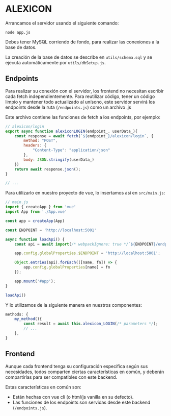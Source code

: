 # ALEXICON

Arrancamos el servidor usando el siguiente comando:

```
node app.js
```

Debes tener MySQL corriendo de fondo, para realizar las conexiones a la base de datos.

La creación de la base de datos se describe en `utils/schema.sql` y se ejecuta automáticamente por `utils/dbSetup.js`.

## Endpoints

Para realizar su conexión con el servidor, los frontend no necesitan escribir cada fetch independientemente.
Para reutilizar código, tener un código limpio y mantener todo actualizado al unísono, este servidor servirá los endpoints desde la ruta (`/endpoints.js`) como un archivo .js

Este archivo contiene las funciones de fetch a los endpoints, por ejemplo:

```js
// alexicon/login
export async function alexiconLOGIN(endpoint_, userData_){
    const response = await fetch(`${endpoint_}/alexicon/login`, {
        method: "POST",
        headers: {
            "Content-Type": "application/json"
        },
        body: JSON.stringify(userData_)
    })
    return await response.json();
}

// ...
```

Para utilizarlo en nuestro proyecto de vue, lo insertamos así en `src/main.js`:

```js
// main.js
import { createApp } from 'vue'
import App from './App.vue'

const app = createApp(App)

const ENDPOINT = 'http://localhost:5001'

async function loadApi() {
    const api = await import(/* webpackIgnore: true */`${ENDPOINT}/endpoints.js`);

    app.config.globalProperties.$ENDPOINT = 'http://localhost:5001';

    Object.entries(api).forEach(([name, fn]) => {
        app.config.globalProperties[name] = fn
    });

    app.mount('#app');
}

loadApi()
```

Y lo utilizamos de la siguiente manera en nuestros componentes:

```js
methods: {
    my_method(){
        const result = await this.alexicon_LOGIN(/* parameters */);
        // ...
    },
}
```

## Frontend

Aunque cada frontend tenga su configuración específica según sus necesidades, todos comparten ciertas características en común, y deberán compartirlas para ser compatibles con este backend.

Estas características en común son:

- Están hechas con vue cli (o html/js vanilla en su defecto).
- Las funciones de los endpoints son servidas desde este backend (`/endpoints.js`).
